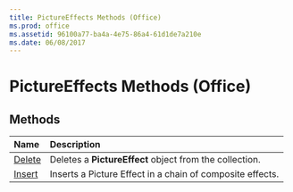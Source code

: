 ```yaml
---
title: PictureEffects Methods (Office)
ms.prod: office
ms.assetid: 96100a77-ba4a-4e75-86a4-61d1de7a210e
ms.date: 06/08/2017
---
```



# PictureEffects Methods (Office)

## Methods



|**Name**|**Description**|
|:-----|:-----|
|[Delete](pictureeffects-delete-method-office.md)|Deletes a **PictureEffect** object from the collection.|
|[Insert](pictureeffects-insert-method-office.md)|Inserts a Picture Effect in a chain of composite effects.|

